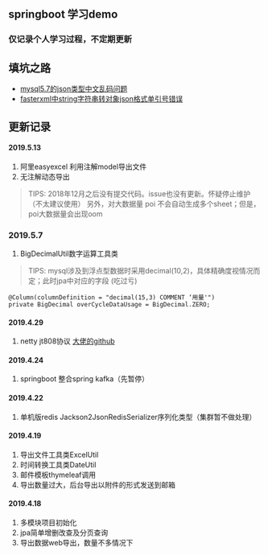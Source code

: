 ## springboot 学习demo

### 仅记录个人学习过程，不定期更新

## 填坑之路
- [mysql5.7的json类型中文乱码问题](https://www.jianshu.com/p/5bcf37b76d3c)
- [fasterxml中string字符串转对象json格式单引号错误](https://www.jianshu.com/p/7d6f8926710d)

## 更新记录

#### 2019.5.13
1. 阿里easyexcel 利用注解model导出文件
2. 无注解动态导出
> TIPS: 2018年12月之后没有提交代码。issue也没有更新。怀疑停止维护（不太建议使用）
> 另外，对大数据量 poi 不会自动生成多个sheet；但是，poi大数据量会出现oom


### 2019.5.7
1. BigDecimalUtil数字运算工具类
> TIPS: mysql涉及到浮点型数据时采用decimal(10,2)，具体精确度视情况而定；此时jpa中对应的字段 (吃过亏)
```
@Column(columnDefinition = "decimal(15,3) COMMENT ‘用量'")
private BigDecimal overCycleDataUsage = BigDecimal.ZERO;
```

#### 2019.4.29
1. netty jt808协议 [大佬的github](https://github.com/hylexus/jt-808-protocol)

#### 2019.4.24
1. springboot 整合spring kafka（先暂停）


#### 2019.4.22
1. 单机版redis Jackson2JsonRedisSerializer序列化类型（集群暂不做处理）

#### 2019.4.19
1. 导出文件工具类ExcelUtil
2. 时间转换工具类DateUtil
3. 邮件模板thymeleaf调用
4. 导出数量过大，后台导出以附件的形式发送到邮箱

#### 2019.4.18
1. 多模块项目初始化
2. jpa简单增删改查及分页查询
3. 导出数据web导出，数量不多情况下



